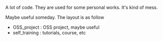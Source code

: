 A lot of code. They are used for some personal works. 
It's kind of mess.

Maybe useful someday. The layout is as follow

* OSS_project : OSS project, maybe useful
* self_training : tutorials, course, etc